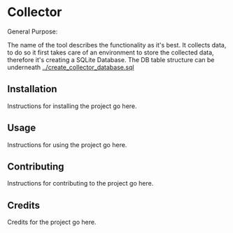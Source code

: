 <!DOCTYPE html>
<html>
<head>
	<style>
	/* Additional CSS styling goes here */
	</style>
</head>
<body>

# Collector

General Purpose:

The name of the tool describes the functionality as it's best. 
It collects data, to do so it first takes care of an environment to store the collected data, 
therefore it's creating a SQLite Database. The DB table structure can be underneath
<a href="https://github.com/binbash23/netracker/blob/master/collector/create_collector_database.sql" title="../create_collector_database.sql">../create_collector_database.sql</a>


## Installation

Instructions for installing the project go here.

## Usage

Instructions for using the project go here.

## Contributing

Instructions for contributing to the project go here.

## Credits

Credits for the project go here.

</body>
</html>
